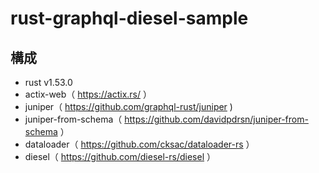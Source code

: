 # rust-graphql-diesel-sample

## 構成
- rust v1.53.0
- actix-web（ https://actix.rs/ ）  
- juniper（ https://github.com/graphql-rust/juniper )
- juniper-from-schema（ https://github.com/davidpdrsn/juniper-from-schema ）
- dataloader（ https://github.com/cksac/dataloader-rs ）
- diesel（ https://github.com/diesel-rs/diesel ）